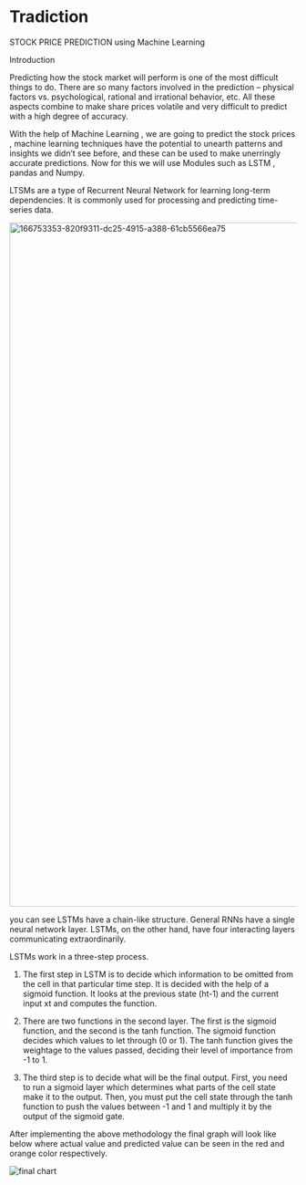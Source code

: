 # Tradiction
STOCK PRICE PREDICTION using Machine Learning

Introduction

Predicting how the stock market will perform is one of the most difficult things to do. There are so many factors involved in the prediction – physical factors vs. psychological, rational and irrational behavior, etc. All these aspects combine to make share prices volatile and very difficult to predict with a high degree of accuracy.

With the help of Machine Learning , we are going to predict the stock prices , machine learning techniques have the potential to unearth patterns and insights we didn’t see before, and these can be used to make unerringly accurate predictions. Now for this we will use Modules such as LSTM , pandas and Numpy.

LTSMs are a type of Recurrent Neural Network for learning long-term dependencies. It is commonly used for processing and predicting time-series data.

<img width="1200" alt="166753353-820f9311-dc25-4915-a388-61cb5566ea75" src="https://user-images.githubusercontent.com/75442226/166808480-7e0c3dab-9d80-4052-a272-8a12e4f69646.png">


you can see LSTMs have a chain-like structure. General RNNs have a single neural network layer. LSTMs, on the other hand, have four interacting layers communicating extraordinarily.

LSTMs work in a three-step process.

1. The first step in LSTM is to decide which information to be omitted from the cell in that particular time step. It is decided with the help of a sigmoid function. It looks at the previous state (ht-1) and the current input xt and computes the function.

2. There are two functions in the second layer. The first is the sigmoid function, and the second is the tanh function. The sigmoid function decides which values to let through (0 or 1). The tanh function gives the weightage to the values passed, deciding their level of importance from -1 to 1.

3. The third step is to decide what will be the final output. First, you need to run a sigmoid layer which determines what parts of the cell state make it to the output. Then, you must put the cell state through the tanh function to push the values between -1 and 1 and multiply it by the output of the sigmoid gate. 

After implementing the above methodology the final graph will look like below where actual value and predicted value can be seen in the red and orange color respectively.

![final chart](https://user-images.githubusercontent.com/75442226/166807666-ec9cfda9-02ec-4c97-ac8a-d4ae897ce9bf.png)
